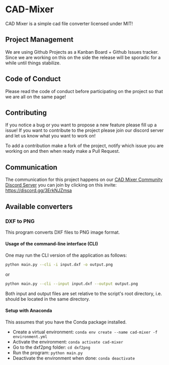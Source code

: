# CAD-Mixer
CAD Mixer is a simple cad file converter licensed under MIT!

## Project Management
We are using Github Projects as a Kanban Board + Github Issues tracker. Since we are working on this on the side the release will be sporadic for a while until things stabilize.

## Code of Conduct
Please read the code of conduct before participating on the project so that we are all on the same page!

## Contributing
If you notice a bug or you want to propose a new feature please fill up a issue!
If you want to contribute to the project please join our discord server and let us know what you want to work on!

To add a contribution make a fork of the project, notify which issue you are working on and then when ready make a Pull Request.


## Communication
The communication for this project happens on our [CAD Mixer Community Discord Server](https://discord.gg/3ErkNJZmsa) you can join by clicking on this invite: https://discord.gg/3ErkNJZmsa

## Available converters
### DXF to PNG
This program converts DXF files to PNG image format.

#### Usage of the command-line interface (CLI)
One may run the CLI version of the application as follows:
```bash
python main.py --cli -i input.dxf -o output.png
```
or
```bash
python main.py --cli --input input.dxf --output output.png
```
Both input and output files are set relative to the script's root directory, i.e. should be located in the same directory.

#### Setup with Anaconda
This assumes that you have the Conda package installed.
* Create a virtual environment: `conda env create --name cad-mixer -f environment.yml`
* Activate the environment: `conda activate cad-mixer`
* Go to the dxf2png folder: `cd dxf2png`
* Run the program: `python main.py`
* Deactivate the environment when done: `conda deactivate`
